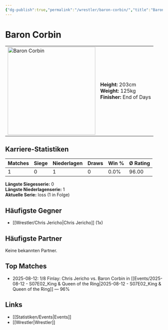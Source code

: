 ```yaml
---
{"dg-publish":true,"permalink":"/wrestler/baron-corbin/","title":"Baron Corbin","tags":["wrestler"],"noteIcon":""}
---
```



# Baron Corbin

<table>
        <tr>
        <td><img src="https://github.com/CptSpaulding1980/choke-slam-wrestling/releases/download/images/Baron_Corbin.png" width="280" alt="Baron Corbin"></td>
        <td>
        <b>Height:</b> 203cm<br>
        <b>Weight:</b> 125kg<br>
        <b>Finisher:</b> End of Days<br>
        </td>
        </tr>
        </table>
        
## Karriere-Statistiken

| Matches | Siege | Niederlagen | Draws | Win % | Ø Rating |
|---------|-------|-------------|-------|-------|-----------|
| 1 | 0 | 1 | 0 | 0.0% | 96.00 |

**Längste Siegesserie:** 0<br>**Längste Niederlagenserie:** 1<br>**Aktuelle Serie:** loss (1 in Folge)


## Häufigste Gegner
- [[Wrestler/Chris Jericho\|Chris Jericho]] (1x)

## Häufigste Partner
Keine bekannten Partner.

## Top Matches
- 2025-08-12: 1/8 Finlay: Chris Jericho vs. Baron Corbin in [[Events/2025-08-12 - S07E02_King & Queen of the Ring\|2025-08-12 - S07E02_King & Queen of the Ring]] — 96%

## Links
- [[Statistiken/Events\|Events]]
- [[Wrestler\|Wrestler]]
